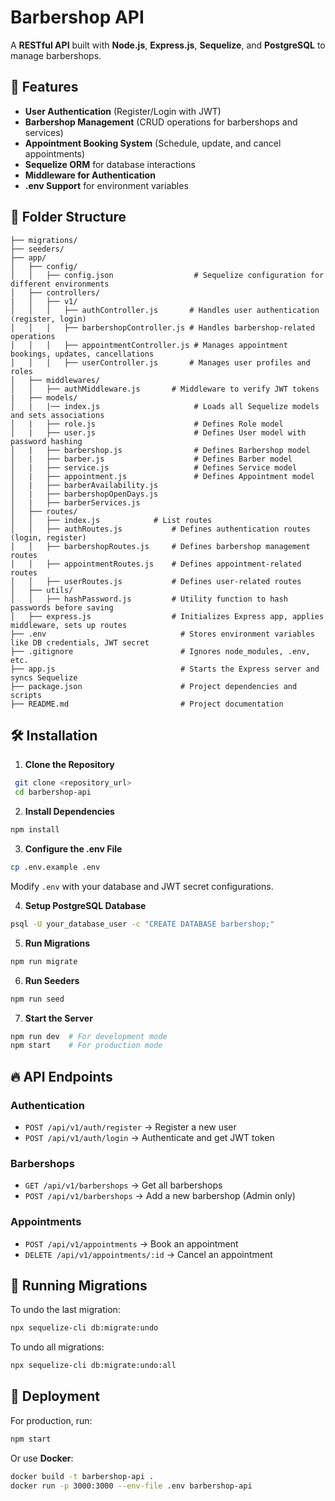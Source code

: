 # Barbershop API

A **RESTful API** built with **Node.js**, **Express.js**, **Sequelize**, and **PostgreSQL** to manage barbershops.

## 🚀 Features

- **User Authentication** (Register/Login with JWT)
- **Barbershop Management** (CRUD operations for barbershops and services)
- **Appointment Booking System** (Schedule, update, and cancel appointments)
- **Sequelize ORM** for database interactions
- **Middleware for Authentication**
- **.env Support** for environment variables

## 📁 Folder Structure

```
├── migrations/
├── seeders/
├── app/
│   ├── config/
│   │   ├── config.json                  # Sequelize configuration for different environments
│   ├── controllers/
|   │   ├── v1/
│   │   │   ├── authController.js       # Handles user authentication (register, login)
│   │   │   ├── barbershopController.js # Handles barbershop-related operations
│   │   │   ├── appointmentController.js # Manages appointment bookings, updates, cancellations
│   │   │   ├── userController.js       # Manages user profiles and roles
│   ├── middlewares/
│   │   ├── authMiddleware.js       # Middleware to verify JWT tokens
|   ├── models/
│   |   |── index.js                     # Loads all Sequelize models and sets associations
│   |   ├── role.js                      # Defines Role model
│   |   ├── user.js                      # Defines User model with password hashing
│   |   ├── barbershop.js                # Defines Barbershop model
│   |   ├── barber.js                    # Defines Barber model
│   |   ├── service.js                   # Defines Service model
│   |   ├── appointment.js               # Defines Appointment model
│   |   ├── barberAvailability.js
│   |   ├── barbershopOpenDays.js
│   |   ├── barberServices.js
│   ├── routes/
│   │   ├── index.js		    # List routes
│   │   ├── authRoutes.js           # Defines authentication routes (login, register)
│   │   ├── barbershopRoutes.js     # Defines barbershop management routes
│   │   ├── appointmentRoutes.js    # Defines appointment-related routes
│   │   ├── userRoutes.js           # Defines user-related routes
│   ├── utils/
│   │   ├── hashPassword.js         # Utility function to hash passwords before saving
│   ├── express.js                  # Initializes Express app, applies middleware, sets up routes
├── .env                              # Stores environment variables like DB credentials, JWT secret
├── .gitignore                        # Ignores node_modules, .env, etc.
├── app.js                            # Starts the Express server and syncs Sequelize
├── package.json                      # Project dependencies and scripts
├── README.md                         # Project documentation
```

## 🛠️ Installation

1. **Clone the Repository**

```sh
 git clone <repository_url>
 cd barbershop-api
```

2. **Install Dependencies**

```sh
npm install
```

3. **Configure the .env File**

```sh
cp .env.example .env
```

Modify `.env` with your database and JWT secret configurations.

4. **Setup PostgreSQL Database**

```sh
psql -U your_database_user -c "CREATE DATABASE barbershop;"
```

5. **Run Migrations**

```sh
npm run migrate
```

6. **Run Seeders**

```sh
npm run seed
```

7. **Start the Server**

```sh
npm run dev  # For development mode
npm start    # For production mode
```

## 🔥 API Endpoints

### **Authentication**

- `POST /api/v1/auth/register` → Register a new user
- `POST /api/v1/auth/login` → Authenticate and get JWT token

### **Barbershops**

- `GET /api/v1/barbershops` → Get all barbershops
- `POST /api/v1/barbershops` → Add a new barbershop (Admin only)

### **Appointments**

- `POST /api/v1/appointments` → Book an appointment
- `DELETE /api/v1/appointments/:id` → Cancel an appointment

## 🔄 Running Migrations

To undo the last migration:

```sh
npx sequelize-cli db:migrate:undo
```

To undo all migrations:

```sh
npx sequelize-cli db:migrate:undo:all
```

## 🚀 Deployment

For production, run:

```sh
npm start
```

Or use **Docker**:

```sh
docker build -t barbershop-api .
docker run -p 3000:3000 --env-file .env barbershop-api
```
